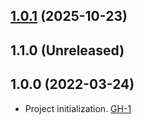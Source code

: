 ## [1.0.1](https://github.com/alibabacloud-automation/terraform-alicloud-alb-server-group/compare/v1.0.0...v1.0.1) (2025-10-23)

## 1.1.0 (Unreleased)

## 1.0.0 (2022-03-24)

- Project initialization. [GH-1](https://github.com/terraform-alicloud-modules/terraform-alicloud-alb-server-group/pull/1)
